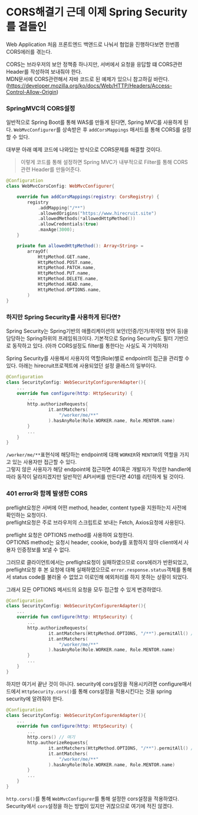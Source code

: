 # CORS해결기 근데 이제 Spring Security를 곁들인
Web Application 처음 프론트엔드 백앤드로 나눠서 협업을 진행하다보면 한번쯤 CORS에러를 겪는다. 

CORS는 브라우저의 보안 정책중 하나지만, 서버에서 요청을 응답할 떄 CORS관련 Header를 작성하여 보내줘야 한다.  
MDN문서에 CORS관련해서 자바 코드로 된 예제가 있으니 참고하길 바란다.(https://developer.mozilla.org/ko/docs/Web/HTTP/Headers/Access-Control-Allow-Origin)  

### SpringMVC의 CORS설정
일반적으로 Spring Boot를 통해 WAS를 만들게 된다면, Spring MVC를 사용하게 된다. `WebMvcConfigurer`를 상속받은 후 `addCorsMappings` 매서드를 통해 CORS를 설정할 수 있다.

대부분 아래 예제 코드에 나와있는 방식으로 CORS문제를 해결할 것이다.
> 이렇게 코드를 통해 설정하면 Spring MVC가 내부적으로 Filter를 통해 CORS관련 Header를 만들어준다.
```kotlin
@Configuration
class WebMvcCorsConfig: WebMvcConfigurer{

    override fun addCorsMappings(registry: CorsRegistry) {
        registry
            .addMapping("/**")
            .allowedOrigins("https://www.hirecruit.site")
            .allowedMethods(*allowedHttpMethod())
            .allowCredentials(true)
            .maxAge(3000);
    }

    private fun allowedHttpMethod(): Array<String> =
        arrayOf(
            HttpMethod.GET.name,
            HttpMethod.POST.name,
            HttpMethod.PATCH.name,
            HttpMethod.PUT.name,
            HttpMethod.DELETE.name,
            HttpMethod.HEAD.name,
            HttpMethod.OPTIONS.name,
        )
}
```

### 하지만 Spring Security를 사용하게 된다면?
Spring Security는 Spring기반의 애플리케이션의 보안(인증/인가/취약점 방어 등)을 담당하는 Spring하위의 프레임워크이다.
기본적으로 Spring Security도 필터 기반으로 동작하고 있다. (아까 CORS설정도 filter를 통한다는 사실도 꼭 기억하자)

Spring Security를 사용해서 사용자의 역할(Role)별로 endpoint의 접근을 관리할 수 있다. 아래는 hirecruit프로젝트에 사용되었던 설정 클래스의 일부이다.
```kotlin
@Configuration
class SecurityConfig: WebSecurityConfigurerAdapter(){
    ...
    override fun configure(http: HttpSecurity) {
        ...
        http.authorizeRequests{
                it.antMatchers(
                    "/worker/me/**"
                ).hasAnyRole(Role.WORKER.name, Role.MENTOR.name)
        }
        ...
    }
}
```
`/worker/me/**`표현식에 해당하는 endpoint에 대해 `WORKER`와 `MENTOR`의 역할을 가지고 있는 사용자만 접근할 수 있다.  
그렇지 않은 사용자가 해당 endpoint에 접근하면 401혹은 개발자가 작성한 handler에 따라 동작이 달라지겠지만 일반적인 API서버를 만든다면 401를 리턴하게 될 것이다.

### 401 error와 함께 발생한 CORS
preflight요청은 서버에 어떤 method, header, content type을 지원하는지 사전에 확인하는 요청이다.  
preflight요청은 주로 브라우저의 스크립트로 보내는 Fetch, Axios요청에 사용된다.

preflight 요청은 OPTIONS method를 사용하여 요청한다.  
OPTIONS method는 요청시 header, cookie, body를 포함하지 않아 client에서 사용자 인증정보를 보낼 수 없다. 

그러므로 클라이언트에서는 preflight요청이 실패하였으므로 cors에러가 반환되었고, preflight요청 후 본 요청에 대해 실패하였으므로 `error.response.status`객체를 통해서 status code를 불러올 수 없었고 이로인해 예외처리를 하지 못하는 상황이 되었다.

그래서 모든 OPTIONS 메서드의 요청을 모두 접근할 수 있게 변경하였다.
```kotlin
@Configuration
class SecurityConfig: WebSecurityConfigurerAdapter(){
    ...
    override fun configure(http: HttpSecurity) {
        ...
        http.authorizeRequests{
                it.antMatchers(HttpMethod.OPTIONS, "/**").permitAll() // CORS를 위해 OPTION method는 모든 요청에 대해 권한없이 접근할 수 있다.
                it.antMatchers(
                    "/worker/me/**"
                ).hasAnyRole(Role.WORKER.name, Role.MENTOR.name)
        }
        ...
    }
}
```

하지만 여기서 끝난 것이 아니다. security에 cors설정을 적용시키려면 configure매서드에서 `HttpSecurity.cors()`를 통해 cors설정을 적용시킨다는 것을 spring security에 알려줘야 한다.
```kotlin
@Configuration
class SecurityConfig: WebSecurityConfigurerAdapter(){
    ...
    override fun configure(http: HttpSecurity) {
        ...
        http.cors() // 여기
        http.authorizeRequests{
                it.antMatchers(HttpMethod.OPTIONS, "/**").permitAll() // CORS를 위해 OPTION method는 모든 요청에 대해 권한없이 접근할 수 있다.
                it.antMatchers(
                    "/worker/me/**"
                ).hasAnyRole(Role.WORKER.name, Role.MENTOR.name)
        }
        ...
    }
}
```
`http.cors()`를 통해 `WebMvcConfigurer`를 통해 설정한 cors설정을 적용하였다. Security에서 `cors`설정을 하는 방법이 있지만 귀찮으므로 여기에 적진 않겠다.